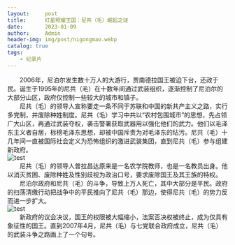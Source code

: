 ```yaml
---
layout:     post
title:      红星照耀王国：尼共（毛）崛起之谜
date:       2023-01-09
author:     Admin
header-img: img/post/nigongmao.webp
catalog: true
tags:
    - 纪录片
---
```

&emsp;&emsp;2006年，尼泊尔发生数十万人的大游行，贾南德拉国王被迫下台，还政于民。诞生于1995年的尼共（毛）在十数年间通过武装组织，逐渐控制了尼泊尔的大部分山区，政府仅控制一些较大的城市和镇子。
<br>
&emsp;&emsp;尼共（毛）的领导人宣称要走一条不同于苏联和中国的新共产主义之路，实行多党制，并废除种姓制度。尼共（毛）学习中共以“农村包围城市”的思想，先占领广大山区，再通过武装夺权，袭击警署获取武器用以强化他们的武力。他们以毛泽东主义者自居，标榜毛泽东思想，却被中国斥责为对毛泽东的玷污。尼共（毛）十几年间一直被国际社会定义为恐怖组织的激进武装集团，直到尼共（毛）参与组建新政府。
<br>
![test](https://img.locyoo.com/109155331.jpg)
<br>
&emsp;&emsp;尼共（毛）的领导人普拉昌达原来是一名农学院教师，也是一名教员出身。他以消灭贫困、废除种姓及性别歧视为政治口号，要求废除国王及其王族的特权。
<br>
&emsp;&emsp;尼泊尔政府和尼共（毛）的斗争，导致上万人死亡，其中大部分是平民。政府的扫荡清缴行动把战争中的平民推向了尼共（毛）那边，使得尼共（毛）的势力反而进一步扩大。
<br>
![test](https://img.locyoo.com/30109160528.jpg)
<br>
&emsp;&emsp;新政府的议会决议，国王的权限被大幅缩小，法案否决权被终止，成为仅具有象征性的国王。直到2007年4月，尼共（毛）与七党联合政府成立，尼共（毛）的武装斗争之路画上了一个句号。